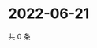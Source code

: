 # 2022-06-21

共 0 条

<!-- BEGIN WEIBO -->
<!-- 最后更新时间 Tue Jun 21 2022 02:01:55 GMT+0800 (China Standard Time) -->

<!-- END WEIBO -->
